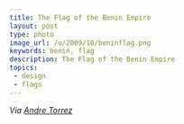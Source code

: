 ```yaml
---
title: The Flag of the Benin Empire
layout: post
type: photo
image_url: /u/2009/10/beninflag.png
keywords: benin, flag
description: The Flag of the Benin Empire
topics:
 - design
 - flags
---
```

_Via [Andre Torrez][1]_

[1]:http://notes.torrez.org/2009/09/this-is-a-flag.html